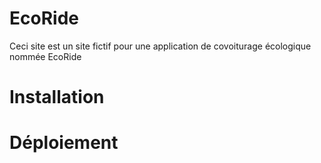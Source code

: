 # EcoRide
Ceci site est un site fictif pour une application de covoiturage écologique nommée EcoRide

# Installation 

# Déploiement 